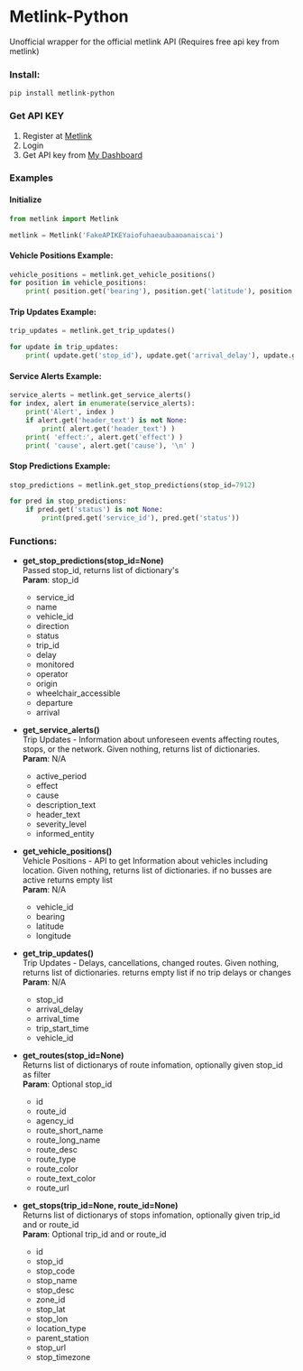 # Metlink-Python
Unofficial wrapper for the official metlink API (Requires free api key from metlink)

### Install:
```
pip install metlink-python
```
### Get API KEY
1. Register at [Metlink](https://gwrc-opendata.auth.ap-southeast-2.amazoncognito.com/signup?response_type=token&client_id=4bmn2icphpqls57ijr7k4okv55&redirect_uri=https://opendata.metlink.org.nz/index.html?action=login)
2. Login
3. Get API key from [My Dashboard](https://opendata.metlink.org.nz/dashboard)

### Examples
#### Initialize
```python
from metlink import Metlink

metlink = Metlink('FakeAPIKEYaiofuhaeaubaaoanaiscai')
```
#### Vehicle Positions Example:
```python
vehicle_positions = metlink.get_vehicle_positions()
for position in vehicle_positions:
    print( position.get('bearing'), position.get('latitude'), position.get('longitude') )
```
#### Trip Updates Example:
```python
trip_updates = metlink.get_trip_updates()

for update in trip_updates:
    print( update.get('stop_id'), update.get('arrival_delay'), update.get('arrival_time') )
```
#### Service Alerts Example:
```python
service_alerts = metlink.get_service_alerts()
for index, alert in enumerate(service_alerts):
    print('Alert', index )
    if alert.get('header_text') is not None:
        print( alert.get('header_text') )
    print( 'effect:', alert.get('effect') )
    print( 'cause', alert.get('cause'), '\n' )
```

#### Stop Predictions Example:
```python
stop_predictions = metlink.get_stop_predictions(stop_id=7912)

for pred in stop_predictions:
    if pred.get('status') is not None:
        print(pred.get('service_id'), pred.get('status'))
```

### Functions:
* **get_stop_predictions(stop_id=None)**      
    Passed stop_id, returns list of dictionary's   
    **Param**: stop_id   
    * service_id
    * name
    * vehicle_id
    * direction
    * status
    * trip_id
    * delay
    * monitored
    * operator
    * origin
    * wheelchair_accessible
    * departure
    * arrival

* **get_service_alerts()**   
    Trip Updates - Information about unforeseen events affecting routes, stops, or the network. Given nothing, returns list of dictionaries.   
    **Param**: N/A   
    * active_period
    * effect
    * cause
    * description_text
    * header_text
    * severity_level
    * informed_entity

* **get_vehicle_positions()**   
    Vehicle Positions - API to get Information about vehicles including location. Given nothing, returns list of dictionaries. if no busses are active returns empty list   
    **Param**: N/A   
    * vehicle_id
    * bearing
    * latitude
    * longitude

* **get_trip_updates()**   
    Trip Updates - Delays, cancellations, changed routes. Given nothing, returns list of dictionaries. returns empty list if no trip delays or changes   
    **Param**: N/A   
    * stop_id
    * arrival_delay
    * arrival_time
    * trip_start_time
    * vehicle_id

* **get_routes(stop_id=None)**   
    Returns list of dictionarys of route infomation, optionally given stop_id as filter   
    **Param**: Optional stop_id   
    * id
    * route_id
    * agency_id
    * route_short_name
    * route_long_name
    * route_desc
    * route_type
    * route_color
    * route_text_color
    * route_url

* **get_stops(trip_id=None, route_id=None)**   
    Returns list of dictionarys of stops infomation, optionally given trip_id and or route_id   
    **Param**: Optional trip_id and or route_id
    * id
    * stop_id
    * stop_code
    * stop_name
    * stop_desc
    * zone_id
    * stop_lat
    * stop_lon
    * location_type
    * parent_station
    * stop_url
    * stop_timezone
